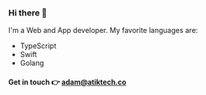 ### Hi there 👋

I'm a Web and App developer.
My favorite languages are:
- TypeScript
- Swift
- Golang

#### Get in touch 👉 adam@atiktech.co
